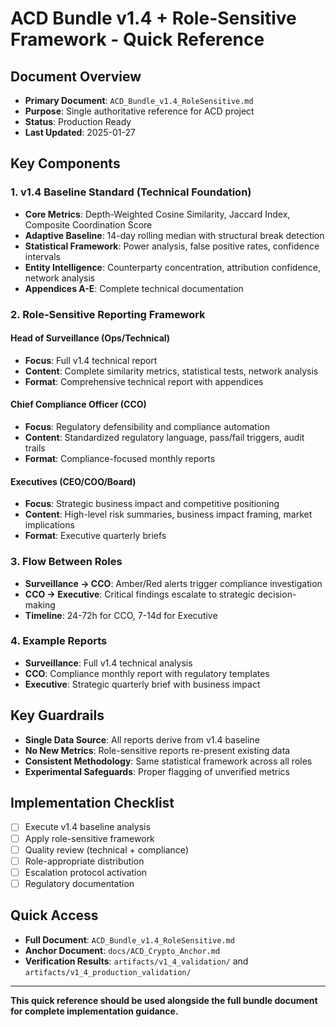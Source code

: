 # **ACD Bundle v1.4 + Role-Sensitive Framework - Quick Reference**

## **Document Overview**
- **Primary Document**: `ACD_Bundle_v1.4_RoleSensitive.md`
- **Purpose**: Single authoritative reference for ACD project
- **Status**: Production Ready
- **Last Updated**: 2025-01-27

## **Key Components**

### **1. v1.4 Baseline Standard (Technical Foundation)**
- **Core Metrics**: Depth-Weighted Cosine Similarity, Jaccard Index, Composite Coordination Score
- **Adaptive Baseline**: 14-day rolling median with structural break detection
- **Statistical Framework**: Power analysis, false positive rates, confidence intervals
- **Entity Intelligence**: Counterparty concentration, attribution confidence, network analysis
- **Appendices A-E**: Complete technical documentation

### **2. Role-Sensitive Reporting Framework**

#### **Head of Surveillance (Ops/Technical)**
- **Focus**: Full v1.4 technical report
- **Content**: Complete similarity metrics, statistical tests, network analysis
- **Format**: Comprehensive technical report with appendices

#### **Chief Compliance Officer (CCO)**
- **Focus**: Regulatory defensibility and compliance automation
- **Content**: Standardized regulatory language, pass/fail triggers, audit trails
- **Format**: Compliance-focused monthly reports

#### **Executives (CEO/COO/Board)**
- **Focus**: Strategic business impact and competitive positioning
- **Content**: High-level risk summaries, business impact framing, market implications
- **Format**: Executive quarterly briefs

### **3. Flow Between Roles**
- **Surveillance → CCO**: Amber/Red alerts trigger compliance investigation
- **CCO → Executive**: Critical findings escalate to strategic decision-making
- **Timeline**: 24-72h for CCO, 7-14d for Executive

### **4. Example Reports**
- **Surveillance**: Full v1.4 technical analysis
- **CCO**: Compliance monthly report with regulatory templates
- **Executive**: Strategic quarterly brief with business impact

## **Key Guardrails**
- **Single Data Source**: All reports derive from v1.4 baseline
- **No New Metrics**: Role-sensitive reports re-present existing data
- **Consistent Methodology**: Same statistical framework across all roles
- **Experimental Safeguards**: Proper flagging of unverified metrics

## **Implementation Checklist**
- [ ] Execute v1.4 baseline analysis
- [ ] Apply role-sensitive framework
- [ ] Quality review (technical + compliance)
- [ ] Role-appropriate distribution
- [ ] Escalation protocol activation
- [ ] Regulatory documentation

## **Quick Access**
- **Full Document**: `ACD_Bundle_v1.4_RoleSensitive.md`
- **Anchor Document**: `docs/ACD_Crypto_Anchor.md`
- **Verification Results**: `artifacts/v1_4_validation/` and `artifacts/v1_4_production_validation/`

---
**This quick reference should be used alongside the full bundle document for complete implementation guidance.**


